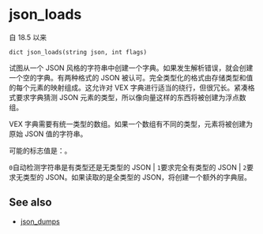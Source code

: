 # json_loads

自 18.5 以来

`dict json_loads(string json, int flags)`

试图从一个 JSON 风格的字符串中创建一个字典。如果发生解析错误，就会创建一个空的字典。有两种格式的 JSON 被认可。完全类型化的格式由存储类型和值的每个元素的映射组成。这允许对 VEX 字典进行适当的绕行，但很冗长。紧凑格式要求字典猜测 JSON 元素的类型，所以像向量这样的东西将被创建为浮点数组。

VEX 字典需要有统一类型的数组。如果一个数组有不同的类型，元素将被创建为原始 JSON 值的字符串。

可能的标志值是：。

`0`自动检测字符串是有类型还是无类型的 JSON | `1`要求完全有类型的 JSON | `2`要求无类型的 JSON。如果读取的是全类型的 JSON，将创建一个额外的字典层。

## See also

- [json_dumps](json_dumps.html)
